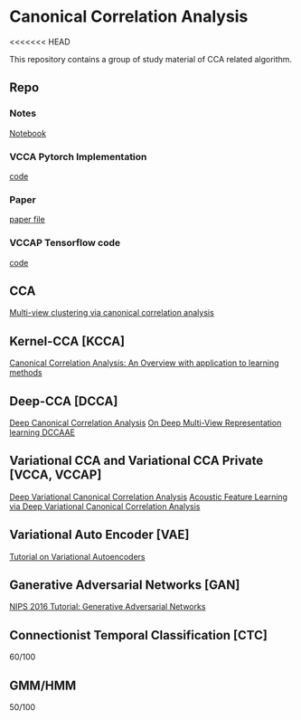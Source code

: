 # Canonical Correlation Analysis
<<<<<<< HEAD

This repository contains a group of study material of CCA related algorithm.

## Repo

### Notes
[Notebook](https://github.com/edchengg/VCCA-StudyNotes/blob/master/Notes/CCA_related.ipynb)
### VCCA Pytorch Implementation
[code](https://github.com/edchengg/VCCA-StudyNotes/tree/master/VCCA_pytorch)
### Paper
[paper file](https://github.com/edchengg/VCCA-StudyNotes/tree/master/paper)
### VCCAP Tensorflow code
[code](https://github.com/edchengg/VCCA-StudyNotes/tree/master/qingming_tang-interspeech2017_vccap-fad4faebbc4b)

## CCA
[Multi-view clustering via canonical correlation analysis](https://github.com/edchengg/VCCA-StudyNotes/blob/master/paper/CCA_app.pdf)
## Kernel-CCA [KCCA]
[Canonical Correlation Analysis: An Overview with application to learning methods](https://github.com/edchengg/VCCA-StudyNotes/blob/master/paper/KCCA.pdf)

## Deep-CCA [DCCA]
[Deep Canonical Correlation Analysis](https://github.com/edchengg/VCCA-StudyNotes/blob/master/paper/DCCA.pdf)
[On Deep Multi-View Representation learning DCCAAE](https://github.com/edchengg/VCCA-StudyNotes/blob/master/paper/DCCAAE.pdf)

## Variational CCA and Variational CCA Private [VCCA, VCCAP]
[Deep Variational Canonical Correlation Analysis](https://github.com/edchengg/VCCA-StudyNotes/blob/master/paper/DVCCA.pdf)
[Acoustic Feature Learning via Deep Variational Canonical Correlation Analysis](https://github.com/edchengg/VCCA-StudyNotes/blob/master/paper/DVCCA_app.pdf)

## Variational Auto Encoder [VAE]
[Tutorial on Variational Autoencoders](https://github.com/edchengg/VCCA-StudyNotes/blob/master/paper/VAE.pdf)

## Ganerative Adversarial Networks [GAN]
[NIPS 2016 Tutorial: Generative Adversarial Networks](https://github.com/edchengg/VCCA-StudyNotes/blob/master/paper/GAN.pdf)


## Connectionist Temporal Classification [CTC]

60/100

## GMM/HMM

50/100

